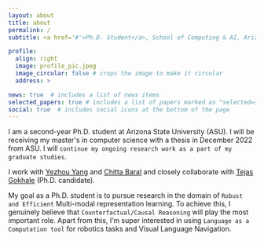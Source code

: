 ```yaml
---
layout: about
title: about
permalink: /
subtitle: <a href='#'>Ph.D. Student</a>, School of Computing & AI, Arizona State University.

profile:
  align: right
  image: profile_pic.jpeg
  image_circular: false # crops the image to make it circular
  address: >

news: true  # includes a list of news items
selected_papers: true # includes a list of papers marked as "selected={true}"
social: true  # includes social icons at the bottom of the page
---
```


I am a second-year Ph.D. student at Arizona State University (ASU). I will be receiving my master's in computer science with a thesis in December 2022 from ASU. I will `continue my ongoing research work as a part of my graduate studies`.

<!-- I am a second year PhD student at Arizona State University (ASU). I will be receiving my masters in computer science with thesis in December, 2022 from ASU. I will be `continuing my ongoing research work as a part of my graduate studies`.  -->


I work with [Yezhou Yang](https://yezhouyang.engineering.asu.edu) and [Chitta Baral](https://cogintlab-asu.github.io/) and closely collaborate with [Tejas Gokhale](https://www.tejasgokhale.com) (Ph.D. candidate).  

My goal as a Ph.D. student is to pursue research in the domain of `Robust and Efficient` Multi-modal representation learning. To achieve this, I genuinely believe that `Counterfactual/Causal Reasoning` will play the most important role. Apart from this, I’m super interested in using `Language as a Computation tool` for robotics tasks and Visual Language Navigation.

<!-- My goal as a PhD student is to persue the research in the domain of `Robust and Efficient` Multi-modal representation learning. To acheive this, I truly believe that `Counterfactual/Causal Reasoning` will play the msot important role. Apart from this, I'm super interested in using `Language as a Computation tool` for robotics tasks and Visual Language Navigation. -->

<!-- Write your biography here. Tell the world about yourself. Link to your favorite [subreddit](http://reddit.com). You can put a picture in, too. The code is already in, just name your picture `prof_pic.jpg` and put it in the `img/` folder.

Put your address / P.O. box / other info right below your picture. You can also disable any these elements by editing `profile` property of the YAML header of your `_pages/about.md`. Edit `_bibliography/papers.bib` and Jekyll will render your [publications page](/al-folio/publications/) automatically.

Link to your social media connections, too. This theme is set up to use [Font Awesome icons](http://fortawesome.github.io/Font-Awesome/) and [Academicons](https://jpswalsh.github.io/academicons/), like the ones below. Add your Facebook, Twitter, LinkedIn, Google Scholar, or just disable all of them. -->
